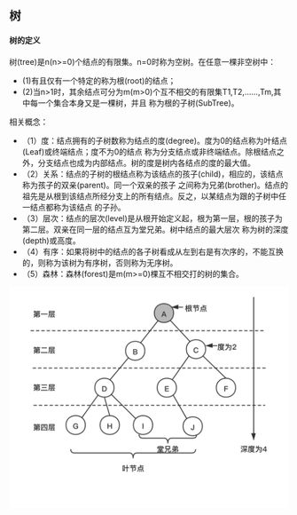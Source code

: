 ## 树

#### 树的定义
树(tree)是n(n>=0)个结点的有限集。n=0时称为空树。在任意一棵非空树中： 
- (1)有且仅有一个特定的称为根(root)的结点；
- (2)当n>1时，其余结点可分为m(m>0)个互不相交的有限集T1,T2,……,Tm,其中每一个集合本身又是一棵树，并且
称为根的子树(SubTree)。

相关概念：
- （1）度：结点拥有的子树数称为结点的度(degree)。度为0的结点称为叶结点(Leaf)或终端结点；度不为0的结点
称为分支结点或非终端结点。除根结点之外，分支结点也成为内部结点。树的度是树内各结点的度的最大值。
- （2）关系：结点的子树的根结点称为该结点的孩子(child)，相应的，该结点称为孩子的双亲(parent)。同一个双亲的孩子
之间称为兄弟(brother)。结点的祖先是从根到该结点所经分支上的所有结点。反之，以某结点为跟的子树中任一结点都称为该结点
的子孙。
- （3）层次：结点的层次(level)是从根开始定义起，根为第一层，根的孩子为第二层。双亲在同一层的结点互为堂兄弟。树中结点的最大层次
称为树的深度(depth)或高度。
- （4）有序：如果将树中的结点的各子树看成从左到右是有次序的，不能互换的，则称为该树为有序树，否则称为无序树。
- （5）森林：森林(forest)是m(m>=0)棵互不相交打的树的集合。

![树](resource/tree.png "树")